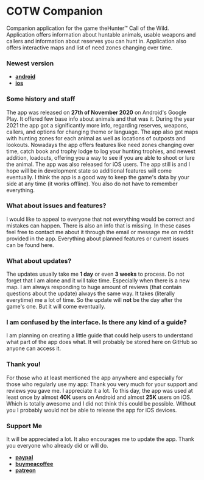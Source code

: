 # **COTW Companion**

Companion application for the game theHunter™ Call of the Wild. Application offers information about
huntable animals, usable weapons and callers and information about reserves you can hunt in.
Application also offers interactive maps and list of need zones changing over time.

### **Newest version**

- [**android**](https://play.google.com/store/apps/details?id=com.toastyapps.cotwcompanion)
- [**ios**](https://apps.apple.com/us/app/cotw-companion/id6443782494)

### **Some history and staff**

The app was released on **27th of November 2020** on Android's Google Play. It offered few base info
about animals and that was it. During the year 2021 the app got a significantly more info, regarding
reserves, weapons, callers, and options for changing theme or language. The app also got maps with
hunting zones for each animal as well as locations of outposts and lookouts. Nowadays the app offers
features like need zones changing over time, catch book and trophy lodge to log your hunting
trophies, and newest addition, loadouts, offering you a way to see if you are able to shoot or lure
the animal. The app was also released for iOS users. The app still is and I hope will be in
development state so additional features will come eventually. I think the app is a good way to keep
the game's data by your side at any time (it works offline). You also do not have to remember
everything.

### **What about issues and features?**

I would like to appeal to everyone that not everything would be correct and mistakes can happen.
There is also an info that is missing. In these cases feel free to contact me about it through the
email or message me on reddit provided in the app. Everything about planned features or current
issues can be found here.

### **What about updates?**

The updates usually take me **1 day** or even **3 weeks** to process. Do not forget that I am alone
and it will take time. Especially when there is a new map. I am always responding to huge amount of
reviews (that contain questions about the update) always the same way. It takes (literally
everytime) me a lot of time. So the update will **not** be the day after the game's one. But it will
come eventually.

### **I am confused by the interface. Is there any kind of a guide?**

I am planning on creating a little guide that could help users to understand what part of the app
does what. It will probably be stored here on GitHub so anyone can access it.

### **Thank you!**

For those who at least mentioned the app anywhere and especially for those who regularly use my app:
Thank you very much for your support and reviews you gave me. I appreciate it a lot. To this day,
the app was used at least once by almost **40K** users on Android and almost **25K** users on iOS.
Which is totally awesome and I did not think this could be possible. Without you I probably would
not be able to release the app for iOS devices.

### **Support Me**

It will be appreciated a lot. It also encourages me to update the app. Thank you everyone who
already did or will do.

- [**paypal**](https://paypal.me/toastovac)
- [**buymeacoffee**](https://www.buymeacoffee.com/toastovac)
- [**patreon**](https://www.patreon.com/Toastovac)